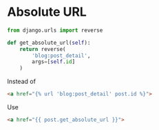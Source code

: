 # Absolute URL

```python
from django.urls import reverse
```

```python
def get_absolute_url(self):
    return reverse(
        'blog:post_detail',
        args=[self.id]
    )
```

Instead of
```html
<a href="{% url 'blog:post_detail' post.id %}">
```
Use
```html
<a href="{{ post.get_absolute_url }}">
```
